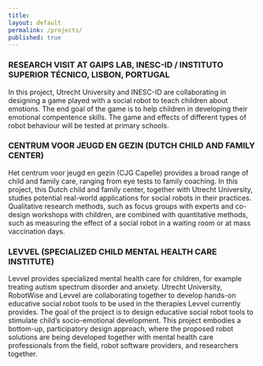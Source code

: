 ```yaml
---
title:
layout: default
permalink: /projects/
published: true
---
```


### RESEARCH VISIT AT GAIPS LAB, INESC-ID / INSTITUTO SUPERIOR TÉCNICO, LISBON, PORTUGAL
In this project, Utrecht University and INESC-ID are collaborating in designing a game played with a social robot to teach children about emotions. The end goal of the game is to help children in developing their emotional compentence skills. The game and effects of different types of robot behaviour will be tested at primary schools. 

### CENTRUM VOOR JEUGD EN GEZIN (DUTCH CHILD AND FAMILY CENTER)
Het centrum voor jeugd en gezin (CJG Capelle) provides a broad range of child and family care, ranging from eye tests to family coaching. In this project, this Dutch child and family center, together with Utrecht University, studies potential real-world applications for social robots in their practices. Qualitative research methods, such as focus groups with experts and co-design workshops with children, are combined with quantitative methods, such as measuring the effect of a social robot in a waiting room or at mass vaccination days. 

### LEVVEL (SPECIALIZED CHILD MENTAL HEALTH CARE INSTITUTE)
Levvel provides specialized mental health care for children, for example treating autism spectrum disorder and anxiety. Utrecht University, RobotWise and Levvel are collaborating together to develop hands-on educative social robot tools to be used in the therapies Levvel currently provides. The goal of the project is to design educative social robot tools to stimulate child’s socio-emotional development. This project embodies a bottom-up, participatory design approach, where the proposed robot solutions are being developed together with mental health care professionals from the field, robot software providers, and researchers together. 
